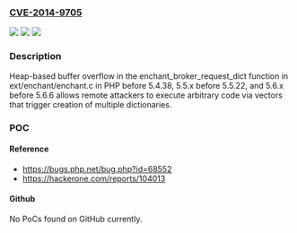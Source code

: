 ### [CVE-2014-9705](https://cve.mitre.org/cgi-bin/cvename.cgi?name=CVE-2014-9705)
![](https://img.shields.io/static/v1?label=Product&message=n%2Fa&color=blue)
![](https://img.shields.io/static/v1?label=Version&message=n%2Fa&color=blue)
![](https://img.shields.io/static/v1?label=Vulnerability&message=n%2Fa&color=brighgreen)

### Description

Heap-based buffer overflow in the enchant_broker_request_dict function in ext/enchant/enchant.c in PHP before 5.4.38, 5.5.x before 5.5.22, and 5.6.x before 5.6.6 allows remote attackers to execute arbitrary code via vectors that trigger creation of multiple dictionaries.

### POC

#### Reference
- https://bugs.php.net/bug.php?id=68552
- https://hackerone.com/reports/104013

#### Github
No PoCs found on GitHub currently.

